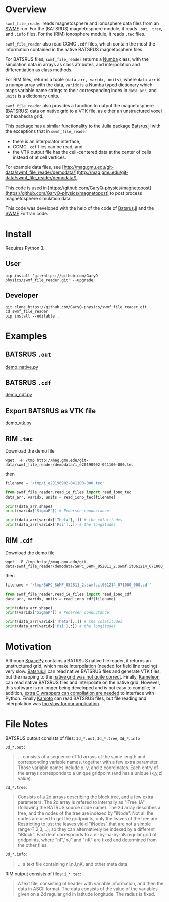 # Overview

`swmf_file_reader` reads magnetosphere and ionosphere data files from an [SWMF](https://clasp.engin.umich.edu/research/theory-computational-methods/swmf-downloadable-software/) run.
For the (BATSRUS) magnetosphere module, it reads `.out`, `.tree`, and `.info` files.
For the (RIM) ionosphere module, it reads `.tec` files.

`swmf_file_reader`  also read CCMC `.cdf` files, which contain the most the information contained in the native BATSRUS magnetosphere files.

For BATSRUS files, `swmf_file_reader` returns a [Numba](https://numba.pydata.org/) class, with the simulation data in arrays as class atributes, and interpolation and differentiation as class methods.

For RIM files, returns a tuple `(data_arr, varidx, units)`, where `data_arr` is a numpy array with the data, `varidx` is a Numba typed dictionary which maps variable name strings to their corresponding index in `data_arr`, and `units` is a dictionary units.

`swmf_file_reader` also provides a function to output the magnetosphere (BATSRUS) data on native grid to a VTK file, as either an unstructured voxel or hexahedra grid.

This package has a similar functionality to the Julia package [Batsrus.jl](https://github.com/henry2004y/Batsrus.jl)
with the exceptions that in `swmf_file_reader`
* there is an interpolator interface,
* CCMC `.cdf` files can be read, and
* the VTK output file has the cell-centered data at the center of cells instead of at cell vertices.

For example data files, see [http://mag.gmu.edu/git-data/swmf_file_reader/demodata/](http://mag.gmu.edu/git-data/swmf_file_reader/demodata/).

This code is used in [https://github.com/GaryQ-physics/magnetopost](https://github.com/GaryQ-physics/magnetopost) to post process magnetosphere simulation data.

This code was developed with the help of the code of [Batsrus.jl](https://github.com/henry2004y/Batsrus.jl) and the [SWMF](https://clasp.engin.umich.edu/research/theory-computational-methods/swmf-downloadable-software/) Fortran code.

# Install

Requires Python 3.

## User

```
pip install 'git+https://github.com/GaryQ-physics/swmf_file_reader.git' --upgrade
```

## Developer

```
git clone https://github.com/GaryQ-physics/swmf_file_reader.git
cd swmf_file_reader
pip install --editable .
```

# Examples

## BATSRUS `.out`

[demo_native.py](https://github.com/GaryQ-physics/swmf_file_reader/blob/main/demo_native.py)

## BATSRUS `.cdf`

[demo_cdf.py](https://github.com/GaryQ-physics/swmf_file_reader/blob/main/demo_cdf.py)

## Export BATSRUS as VTK file

[demo_vtk.py](https://github.com/GaryQ-physics/swmf_file_reader/blob/main/demo_vtk.py)


## RIM `.tec`

Download the demo file

```
wget  -P /tmp http://mag.gmu.edu/git-data/swmf_file_reader/demodata/i_e20190902-041100-000.tec
```

then

```python
filename = '/tmp/i_e20190902-041100-000.tec'

from swmf_file_reader.read_ie_files import read_iono_tec
data_arr, varidx, units = read_iono_tec(filename)

print(data_arr.shape)
print(varidx['SigmaP']) # Pedersen conductance

print(data_arr[varidx['Theta'],:]) # the colatitudes
print(data_arr[varidx['Psi'],:]) # the longitudes
```

## RIM `.cdf`

Download the demo file

```
wget  -P /tmp http://mag.gmu.edu/git-data/swmf_file_reader/demodata/SWPC_SWMF_052811_2.swmf.it061214_071000_000.cdf
```

then

```python
filename = '/tmp/SWPC_SWMF_052811_2.swmf.it061214_071000_000.cdf'

from swmf_file_reader.read_ie_files import read_iono_cdf
data_arr, varidx, units = read_iono_cdf(filename)

print(data_arr.shape)
print(varidx['SigmaP']) # Pedersen conductance

print(data_arr[varidx['Theta'],:]) # the colatitudes
print(data_arr[varidx['Psi'],:]) # the longitudes
```

# Motivation

Although [SpacePy](https://spacepy.org) contains a BATRSUS native file reader, it returns an unstructured grid, which make interpolation (needed for field line tracing) very slow. [Batsrus.jl](https://github.com/henry2004y/Batsrus.jl) can read native BATSRUS files and generate VTK files, but the mapping to the [native grid was not quite correct](https://github.com/henry2004y/Batsrus.jl/issues/3). Finally, [Kameleon](https://ccmc.gsfc.nasa.gov/Kameleon/) can read native BATSRUS files and interpolate on the native grid. However, this software is no longer being developed and is not easy to compile; in addition, [extra C wrappers can compilation are needed](https://github.com/rweigel/kameleon) to interface with Python. Finally [Kamoto](https://github.com/nasa/Kamodo) can read BATSRUS files, but file reading and interpolation was [too slow for our application](https://github.com/nasa/Kamodo/issues/21).

# File Notes

BATSRUS output consists of files: `3d_*.out`, `3d_*.tree`, `3d_*.info`

`3d_*.out:`
> ... consists of a sequence of 1d arrays of the same length and corresponding variable names, together with a few extra parameter. Those variable names include x, y, and z coordinates. Each entry of the arrays corresponds to a unique gridpoint (and has a unique (x,y,z) value).

`3d_*.tree:`
> Consists of a 2d arrays describing the block tree, and a few extra parameters. The 2d array is refered to internally as "iTree_IA" (following the BATRUS source code name). The 2d array describes a tree, and the nodes of the tree are indexed by "iNode". Not all the nodes are used to get the gridpoints, only the leaves of the tree are. Restricting to just the leaves  yield "iNodes" that are not a simple range (1,2,3,...), so they can alternatively be indexed by a different "iBlock". Each leaf corresponds to a nI-by-nJ-by-nK regular grid of gridpoints, where "nI","nJ",and "nK" are fixed and determined from the other files.

`3d_*.info:`
> ... a text file containing nI,nJ,nK, and other meta data.

RIM output consists of files: `i_*.tec`:
> A text file, consisting of header with variable information, and then the data in ASCII format. The data consists of the value of the variables given on a 2d regular grid in latitude longitude. The radius is fixed.
